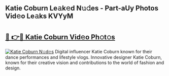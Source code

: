 ## Katie Coburn Le𝚊k𝚎d N𝚞𝚍es - Part-aUy Photos Vid𝚎o Le𝚊ks KVYyM

# <h2><a href="http://fbbr08u.evod.top/?m=Katie+Coburn">🔗 👉🔴 Katie Coburn Vid𝚎o Ph𝚘t𝚘s</a></h2>

[![Katie Coburn N𝚞d𝚎s](https://i.imgur.com/8V9OHl7.gif)](http://fbbr08u.evod.top/?m=Katie+Coburn)
Digital influencer Katie Coburn known for their dance performances and lifestyle vlogs. Innovative designer Katie Coburn, known for their creative vision and contributions to the world of fashion and design. 
